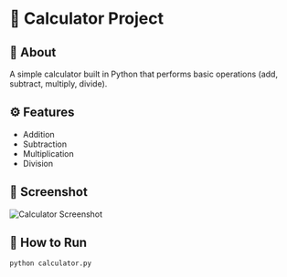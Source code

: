 # 🧮 Calculator Project

## 📌 About
A simple calculator built in Python that performs basic operations (add, subtract, multiply, divide).

## ⚙️ Features
- Addition
- Subtraction
- Multiplication
- Division

## 📸 Screenshot
![Calculator Screenshot](screenshot.png)

## 🚀 How to Run
```bash
python calculator.py
